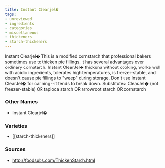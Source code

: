 ```yaml
---
title: Instant Clearjel�
tags:
- unreviewed
- ingredients
- categories
- miscellaneous
- thickeners
- starch-thickeners
---
```

Instant Clearjel� This is a modified cornstarch that professional bakers sometimes use to thicken pie fillings. It has several advantages over ordinary cornstarch. Instant ClearJel� thickens without cooking, works well with acidic ingredients, tolerates high temperatures, is freezer-stable, and doesn't cause pie fillings to "weep" during storage. Don't use Instant ClearJel� for canning--it tends to break down. Substitutes: ClearJel� (not freezer-stable) OR tapioca starch OR arrowroot starch OR cornstarch

### Other Names

* Instant Clearjel�

### Varieties

* [[starch-thickeners]]

### Sources
* http://foodsubs.com/ThickenStarch.html
